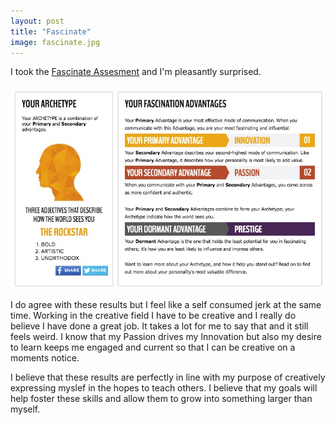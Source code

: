 ```yaml
---
layout: post
title: "Fascinate"
image: fascinate.jpg
---
```


I took the <a href="https://portal.howtofascinate.com/you" target="_blank">Fascinate Assesment</a> and I'm pleasantly surprised.

<img src="/images/fascinate-results.jpg" alt="My Fascinate Assesment Results">

I do agree with these results but I feel like a self consumed jerk at the same time. Working in the creative field I have to be creative and I really do believe I have done a great job. It takes a lot for me to say that and it still feels weird. I know that my Passion drives my Innovation but also my desire to learn keeps me engaged and current so that I can be creative on a moments notice.

I believe that these results are perfectly in line with my purpose of creatively expressing myslef in the hopes to teach others. I believe that my goals will help foster these skills and allow them to grow into something larger than myself.
